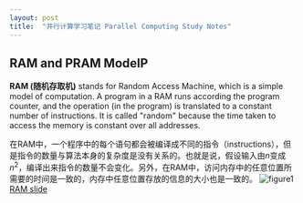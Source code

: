 ```yaml
---
layout: post
title:  "并行计算学习笔记 Parallel Computing Study Notes"
---
```

## RAM and PRAM ModelP
**RAM (随机存取机)** stands for Random Access Machine, which is a simple model of computation. A program in a RAM runs according the program counter, and the operation (in the program) is translated to a constant number of instructions. It is called "random" because the time taken to access the memory is constant over all addresses.

在RAM中，一个程序中的每个语句都会被编译成不同的指令（instructions），但是指令的数量与算法本身的复杂度是没有关系的。也就是说，假设输入由$n$变成$n^2$，编译出来指令的数量不会变化。另外，在RAM中，访问内存中的任意位置所需要的时间是一致的，内存中任意位置存放的信息的大小也是一致的。
![figure1]({{jiayun.github.io/myblog}}/assets/ram.png)
[RAM slide](https://www5.in.tum.de/lehre/vorlesungen/fundalg/WS02/docs/ram.pdf)
